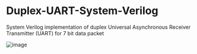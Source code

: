 # Duplex-UART-System-Verilog
System Verilog implementation of duplex Universal Asynchronous Receiver Transmitter (UART) for 7 bit data packet


![image](https://github.com/ayush-agarwal-0502/Duplex-UART-System-Verilog/assets/86561124/e5a6fda9-5961-4b14-8453-2f9af477c8c4)
